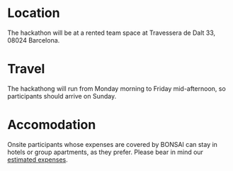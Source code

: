 # Location

The hackathon will be at a rented team space at Travessera de Dalt 33,
08024 Barcelona.

# Travel

The hackathong will run from Monday morning to Friday mid-afternoon, so participants should arrive on Sunday.

# Accomodation

Onsite participants whose expenses are covered by BONSAI can stay in hotels or group apartments, as they prefer. Please bear in mind our [estimated expenses](https://github.com/BONSAMURAIS/hackathon-2019/blob/master/Financial.md).
